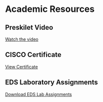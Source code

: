 # Academic Resources

## Preskilet Video
[Watch the video](Preskilet_Video.pdf)

## CISCO Certificate
[View Certificate](202401050003.pdf)

## EDS Laboratory Assignments
[Download EDS Lab Assignments](EDS_Activity.pdf)
